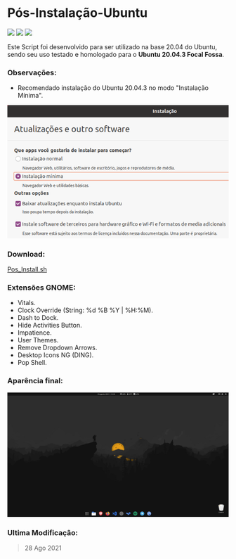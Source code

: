 # Pós-Instalação-Ubuntu #

<img src="https://img.shields.io/badge/License-GPLv3-blue.svg?style=for-the-badge"> <img src="https://img.shields.io/badge/Shell_Script-121011?style=for-the-badge&logo=gnu-bash&logoColor=white"> <img src="https://img.shields.io/badge/Ubuntu-E95420?style=for-the-badge&logo=ubuntu&logoColor=white">

Este Script foi desenvolvido para ser utilizado na base 20.04 do Ubuntu, sendo seu uso testado e homologado para o **Ubuntu 20.04.3 Focal Fossa**.

### Observações:

* Recomendado instalação do Ubuntu 20.04.3 no modo "Instalação Mínima".

![](files/minimal.png)

### Download:

[Pos_Install.sh](https://github.com/ciro-mota/Pos-Instalacao-Ubuntu/raw/master/.files/Pos_Install.sh)

### Extensões GNOME:

- Vitals.
- Clock Override (String: %d %B %Y  |  %H:%M).
- Dash to Dock.
- Hide Activities Button.
- Impatience.
- User Themes.
- Remove Dropdown Arrows.
- Desktop Icons NG (DING).
- Pop Shell.
### Aparência final:

![](files/screenshot.png)

### Ultima Modificação:
>28 Ago 2021
